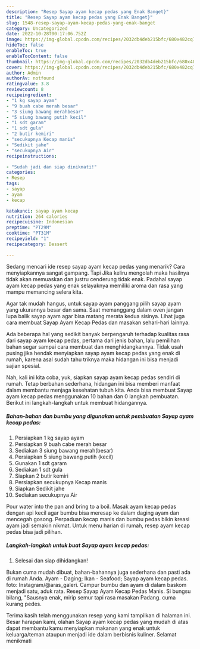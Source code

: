```yaml
---
description: "Resep Sayap ayam kecap pedas yang Enak Banget}"
title: "Resep Sayap ayam kecap pedas yang Enak Banget}"
slug: 1548-resep-sayap-ayam-kecap-pedas-yang-enak-banget
category: Uncategorized
date: 2022-10-28T00:17:06.752Z
image: https://img-global.cpcdn.com/recipes/2032db4deb215bfc/680x482cq70/sayap-ayam-kecap-pedas-foto-resep-utama.jpg
hideToc: false
enableToc: true
enableTocContent: false
thumbnail: https://img-global.cpcdn.com/recipes/2032db4deb215bfc/680x482cq70/sayap-ayam-kecap-pedas-foto-resep-utama.jpg
cover: https://img-global.cpcdn.com/recipes/2032db4deb215bfc/680x482cq70/sayap-ayam-kecap-pedas-foto-resep-utama.jpg
author: Admin
authorAv: notfound
ratingvalue: 3.8
reviewcount: 8
recipeingredient:
- "1 kg sayap ayam"
- "9 buah cabe merah besar"
- "3 siung bawang merahbesar"
- "5 siung bawang putih kecil"
- "1 sdt garam"
- "1 sdt gula"
- "2 butir kemiri"
- "secukupnya Kecap manis"
- "Sedikit jahe"
- "secukupnya Air"
recipeinstructions:

- "Sudah jadi dan siap dinikmati!"
categories:
- Resep
tags:
- sayap
- ayam
- kecap

katakunci: sayap ayam kecap 
nutrition: 264 calories
recipecuisine: Indonesian
preptime: "PT29M"
cooktime: "PT31M"
recipeyield: "1"
recipecategory: Dessert

---
```



Sedang mencari ide resep sayap ayam kecap pedas yang menarik? Cara menyiapkannya sangat gampang. Tapi Jika keliru mengolah maka hasilnya tidak akan memuaskan dan justru cenderung tidak enak. Padahal sayap ayam kecap pedas yang enak selayaknya memiliki aroma dan rasa yang mampu memancing selera kita.


Agar tak mudah hangus, untuk sayap ayam panggang pilih sayap ayam yang ukurannya besar dan sama. Saat memanggang dalam oven jangan lupa balik sayap ayam agar bisa matang merata kedua sisinya. Lihat juga cara membuat Sayap Ayam Kecap Pedas dan masakan sehari-hari lainnya.

Ada beberapa hal yang sedikit banyak berpengaruh terhadap kualitas rasa dari sayap ayam kecap pedas, pertama dari jenis bahan, lalu pemilihan bahan segar sampai cara membuat dan menghidangkannya. Tidak usah pusing jika hendak menyiapkan sayap ayam kecap pedas yang enak di rumah, karena asal sudah tahu triknya maka hidangan ini bisa menjadi sajian spesial.


Nah, kali ini kita coba, yuk, siapkan sayap ayam kecap pedas sendiri di rumah. Tetap berbahan sederhana, hidangan ini bisa memberi manfaat dalam membantu menjaga kesehatan tubuh kita. Anda bisa membuat Sayap ayam kecap pedas menggunakan 10 bahan dan 0 langkah pembuatan. Berikut ini langkah-langkah untuk membuat hidangannya.

<!--inarticleads1-->

##### Bahan-bahan dan bumbu yang digunakan untuk pembuatan Sayap ayam kecap pedas:

1. Persiapkan 1 kg sayap ayam
1. Persiapkan 9 buah cabe merah besar
1. Sediakan 3 siung bawang merah(besar)
1. Persiapkan 5 siung bawang putih (kecil)
1. Gunakan 1 sdt garam
1. Sediakan 1 sdt gula
1. Siapkan 2 butir kemiri
1. Persiapkan secukupnya Kecap manis
1. Siapkan Sedikit jahe
1. Sediakan secukupnya Air


Pour water into the pan and bring to a boil. Masak ayam kecap pedas dengan api kecil agar bumbu bisa meresap ke dalam daging ayam dan mencegah gosong. Perpaduan kecap manis dan bumbu pedas bikin kreasi ayam jadi semakin nikmat. Untuk menu harian di rumah, resep ayam kecap pedas bisa jadi pilihan. 

<!--inarticleads2-->

##### Langkah-langkah untuk buat Sayap ayam kecap pedas:


1. Selesai dan siap dihidangkan!

Bukan cuma mudah dibuat, bahan-bahannya juga sederhana dan pasti ada di rumah Anda. Ayam - Daging; Ikan - Seafood; Sayap ayam kecap pedas. foto: Instagram/@aras_galeri. Campur bumbu dan ayam di dalam baskom menjadi satu, aduk rata. Resep Sayap Ayam Kecap Pedas Manis. Si bungsu bilang, &#34;Sausnya enak, mirip semur tapi rasa masakan Padang. cuma kurang pedes. 

Terima kasih telah menggunakan resep yang kami tampilkan di halaman ini. Besar harapan kami, olahan Sayap ayam kecap pedas yang mudah di atas dapat membantu kamu menyiapkan makanan yang enak untuk keluarga/teman ataupun menjadi ide dalam berbisnis kuliner. Selamat menikmati
